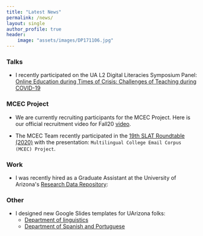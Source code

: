 ```yaml
---
title: "Latest News"
permalink: /news/
layout: single
author_profile: true
header:
    image: "assets/images/DP171106.jpg"
---
```


### Talks

* I recently participated on the UA L2 Digital Literacies Symposium Panel: [Online Education during Times of Crisis: Challenges of Teaching during COVID-19](https://www.youtube.com/watch?v=ALHwoH_kl6s&list=PLxWdN3n-6Edv1DAiF-TaoIKTY9p9_Mcg5&index=2&ab_channel=CERCLLUA)

### MCEC Project

* We are currently recruiting participants for the MCEC Project. Here is our official recruitment video for Fall20 [video](https://youtu.be/dlEBFWWBa-s).

* The MCEC Team recently participated in the [19th SLAT Roundtable (2020)](https://drive.google.com/file/d/1YSdjSG_MaH-GGvrqvXm4zI2gGb_yHfND/view) with the presentation: `Multilingual College Email Corpus (MCEC) Project`.

### Work

* I was recently hired as a Graduate Assistant at the University of Arizona's [Research Data Repository](https://data.library.arizona.edu/redata):

### Other

* I designed new Google Slides templates for UArizona folks:
    * [Department of linguistics](https://docs.google.com/presentation/d/1f6Cz6WzTyCxLlB48r4Ye_iqaTVLJ8ZwUOTNYpd2n4aE/edit#slide=id.g9c5bd022f8_0_10)
    * [Department of Spanish and Portuguese](https://docs.google.com/presentation/d/1CvVmYl2p7Xifx_HUxN3Xb6cdWQR4gZvabSxFp7p6VBI/edit#slide=id.g9c5bd021af_0_483)